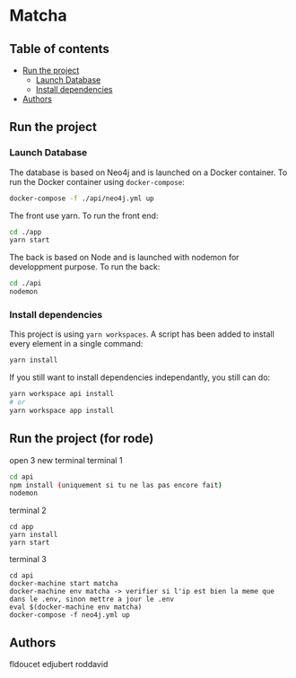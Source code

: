 # Matcha
## Table of contents
- [Run the project](#run-the-project)
  - [Launch Database](#launch-database)
  - [Install dependencies](#install-dependencies)
- [Authors](#authors)

## Run the project
### Launch Database
The database is based on Neo4j and is launched on a Docker container.
To run the Docker container using `docker-compose`:
```bash
docker-compose -f ./api/neo4j.yml up
```
The front use yarn.
To run the front end:
```bash
cd ./app
yarn start
```
The back is based on Node and is launched with nodemon for developpment purpose.
To run the back:
```bash
cd ./api
nodemon
```

### Install dependencies
This project is using `yarn workspaces`.
A script has been added to install every element in a single command:
```bash
yarn install
```

If you still want to install dependencies independantly, you still can do:
```bash
yarn workspace api install
# or
yarn workspace app install
```

## Run the project (for rode)
open 3 new terminal
terminal 1
```bash
cd api
npm install (uniquement si tu ne las pas encore fait)
nodemon
```
terminal 2
```
cd app
yarn install
yarn start
```
terminal 3
```
cd api
docker-machine start matcha
docker-machine env matcha -> verifier si l'ip est bien la meme que dans le .env, sinon mettre a jour le .env
eval $(docker-machine env matcha)
docker-compose -f neo4j.yml up 
```

## Authors
fldoucet
edjubert
roddavid